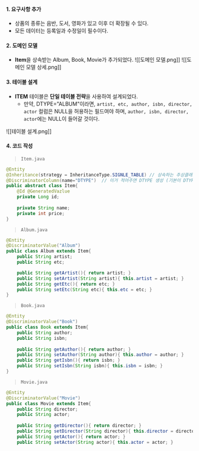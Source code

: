 
#### 1. 요구사항 추가

- 상품의 종류는 음반, 도서, 영화가 있고 이후 더 확장될 수 있다.
- 모든 데이터는 등록일과 수정일이 필수이다.


#### 2. 도메인 모델

- **Item**을 상속받는 Album, Book, Movie가 추가되었다.
![[도메인 모델.png]]
![[도메인 모델 상세.png]]

#### 3. 테이블 설계

- **ITEM** 테이블은 **단일 테이블 전략**을 사용하여 설계되었다.
	- 만약, DTYPE="ALBUM"이라면,  `artist, etc, author, isbn, director, actor` 컬럼은 NULL을 허용하는 필드여야 하며, `author, isbn, director, actor`에는  NULL이 들어갈 것이다.

![[테이블 설계.png]]


#### 4. 코드 작성

> `Item.java`
```java
@Entity
@Inheritance(strategy = InheritanceType.SIGNLE_TABLE) // 상속하는 추상클래스라고 정의 -> 단일 테이블 전략
@DiscriminatorColumn(name="DTYPE")  // 이거 적어주면 DTYPE 생성 (기본이 DTYPE이라 name 속성은 안적어도됨)
public abstract class Item{
	@Id @GeneratedVazlue
	private Long id;
	
	private String name;
	private int price;
}
```

> `Album.java`
```java
@Entity
@DiscriminatorValue("Album") 
public class Album extends Item{
	public String artist;
	public String etc;

	public String getArtist(){ return artist; }
	public String setArtist(String artist){ this.artist = artist; }
	public String getEtc(){ return etc; }
	public String setEtc(String etc){ this.etc = etc; }
}
```

> `Book.java`
```java
@Entity
@DiscriminatorValue("Book")
public class Book extends Item{
	public String author;
	public String isbn;
	
	public String getAuthor(){ return author; }
	public String setAuthor(String author){ this.author = author; }
	public String getIsbn(){ return isbn; }
	public String setIsbn(String isbn){ this.isbn = isbn; }
}
```

> `Movie.java`
```java
@Entity
@DiscriminatorValue("Movie") 
public class Movie extends Item{
	public String director;
	public String actor;
	
	public String getDirector(){ return director; }
	public String setDirector(String director){ this.director = director; }
	public String getActor(){ return actor; }
	public String setActor(String actor){ this.actor = actor; }
	
```


